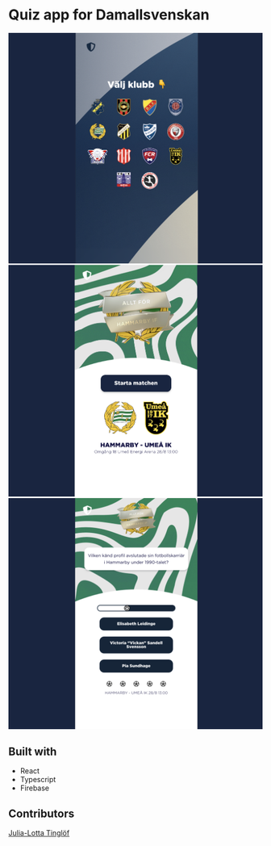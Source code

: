 # Quiz app for Damallsvenskan

![](./SS1.png)
![](./SS2.png)
![](./SS3.png)

## Built with

- React
- Typescript
- Firebase

## Contributors

[Julia-Lotta Tinglöf](https://github.com/julialotta) </br>
